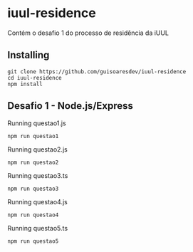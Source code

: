 # iuul-residence

Contém o desafio 1 do processo de residência da iUUL

## Installing

```
git clone https://github.com/guisoaresdev/iuul-residence
cd iuul-residence
npm install
```

## Desafio 1 - Node.js/Express

Running questao1.js

```
npm run questao1
```

Running questao2.js

```
npm run questao2
```

Running questao3.ts

```
npm run questao3
```

Running questao4.js

```
npm run questao4
```

Running questao5.ts

```
npm run questao5
```
